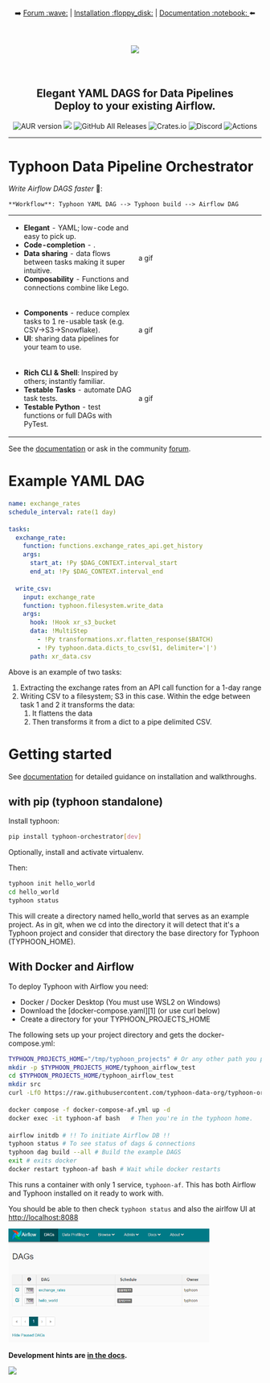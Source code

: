 
<p align="center">
➡️
<a href="http://discord.skerritt.blog">Forum :wave:</a> |
 <a href="https://github.com/RustScan/RustScan/wiki/Installation-Guide">Installation :floppy_disk:</a> |
 <a href="https://github.com/RustScan/RustScan#-usage">Documentation :notebook: </a>
 ⬅️

<img src="https://raw.githubusercontent.com/typhoon-data-org/typhoon-orchestrator/feature/docs_gitpages/docs/img/typhoon_logo_large_tagline.png" style="padding:50px; margin: 0px; ">
</p>

<h2 align="center" style="padding-top:0px; margin-top:0px"><b>Elegant YAML DAGS for Data Pipelines</br>Deploy to your existing Airflow.</b></h2>

<p align="center">
<img alt="AUR version" src="https://img.shields.io/aur/version/rustscan">
<img src="https://img.shields.io/badge/Built%20with-Rust-Purple">
<img alt="GitHub All Releases" src="https://img.shields.io/github/downloads/rustscan/rustscan/total?label=GitHub%20Downloads">
<img alt="Crates.io" src="https://img.shields.io/crates/d/rustscan?label=Cargo%20Downloads">
<img alt="Discord" src="https://img.shields.io/discord/754001738184392704">
<img alt="Actions" src="https://github.com/RustScan/RustScan/workflows/Continuous%20integration/badge.svg?branch=master">
</p>


<hr>

# Typhoon Data Pipeline Orchestrator

*Write Airflow DAGS faster* :rocket::
  
    **Workflow**: Typhoon YAML DAG --> Typhoon build --> Airflow DAG 
  
<table style="border: none" cellspacing="0" cellpadding="0">
<tr>
<td width="50%">

- **Elegant** -  YAML; low-code and easy to pick up.
- **Code-completion** - .
- **Data sharing** -  data flows between tasks making it super intuitive.
- **Composability** -  Functions and connections combine like Lego. 

</td>
<td>a gif 
</td>
</tr>
<tr>
<td width="50%">

- **Components** - reduce complex tasks to 1 re-usable task (e.g. CSV→S3→Snowflake).
- **UI**: sharing data pipelines for your team to use.

</td>
<td>a gif 
</td>
</tr>
<tr>
<td width="50%">

- **Rich CLI & Shell**: Inspired by others; instantly familiar.
- **Testable Tasks** - automate DAG task tests.
- **Testable Python** - test functions or full DAGs with PyTest.

</td>
<td>a gif 
</td>
</tr>

</table>

See the [documentation](https://typhoon-data-org.github.io/typhoon-orchestrator/index.html) or ask in the community [forum](https://typhoon.talkyard.net/latest). 

# Example YAML DAG
```yaml
name: exchange_rates
schedule_interval: rate(1 day)

tasks:
  exchange_rate:
    function: functions.exchange_rates_api.get_history
    args:
      start_at: !Py $DAG_CONTEXT.interval_start
      end_at: !Py $DAG_CONTEXT.interval_end

  write_csv:
    input: exchange_rate
    function: typhoon.filesystem.write_data
    args:
      hook: !Hook xr_s3_bucket
      data: !MultiStep
        - !Py transformations.xr.flatten_response($BATCH)
        - !Py typhoon.data.dicts_to_csv($1, delimiter='|')
      path: xr_data.csv
```

Above is an example of two tasks:

1. Extracting the exchange rates from an API call function for a 1-day range
2. Writing CSV to a filesystem; S3 in this case. Within the edge between task 1 and 2 it transforms the data:
    1. It flattens the data 
    2. Then transforms it from a dict to a pipe delimited CSV.


# Getting started

See [documentation](https://typhoon-data-org.github.io/typhoon-orchestrator/getting-started/installation.html) for detailed guidance on installation and walkthroughs. 

## with pip (typhoon standalone)

Install typhoon: 
```bash
pip install typhoon-orchestrator[dev]
```
Optionally, install and activate virtualenv.

Then: 
```bash 
typhoon init hello_world
cd hello_world
typhoon status
```

This will create a directory named hello_world that serves as an example project. As in git, when we cd into the directory it will detect that it's a Typhoon project and consider that directory the base directory for Typhoon (TYPHOON_HOME).

## With Docker and Airflow

To deploy Typhoon with Airflow you need: 

- Docker / Docker Desktop (You must use WSL2 on Windows) 
- Download the [docker-compose.yaml][1]  (or use curl below)
- Create a directory for your TYPHOON_PROJECTS_HOME

The following sets up your project directory and gets the docker-compose.yml:
```bash
TYPHOON_PROJECTS_HOME="/tmp/typhoon_projects" # Or any other path you prefer
mkdir -p $TYPHOON_PROJECTS_HOME/typhoon_airflow_test
cd $TYPHOON_PROJECTS_HOME/typhoon_airflow_test
mkdir src
curl -LfO https://raw.githubusercontent.com/typhoon-data-org/typhoon-orchestrator/master/docker-compose-af.yml

docker compose -f docker-compose-af.yml up -d  
docker exec -it typhoon-af bash   # Then you're in the typhoon home.
 
airflow initdb # !! To initiate Airflow DB !!
typhoon status # To see status of dags & connections
typhoon dag build --all # Build the example DAGS
exit # exits docker 
docker restart typhoon-af bash # Wait while docker restarts
```

This runs a container with only 1 service, `typhoon-af`. This has both Airflow and Typhoon installed on it ready to work with.

You should be able to then check `typhoon status` and also the airlfow UI at [http://localhost:8088](http://localhost:8088)

<img src="https://raw.githubusercontent.com/typhoon-data-org/typhoon-orchestrator/master/docs/img/airflow_ui_list_after_install.png" width="400">

**Development hints are [in the docs](https://typhoon-data-org.github.io/typhoon-orchestrator/getting-started/installation.html#directories).**



<img src="https://user-images.githubusercontent.com/2353804/112546625-f1cad480-8db9-11eb-8dfb-11e2c8d18a48.jpeg" width="300">

